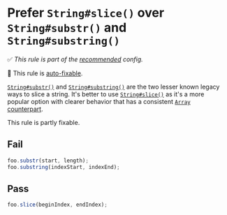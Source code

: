 # Prefer `String#slice()` over `String#substr()` and `String#substring()`

✅ *This rule is part of the [recommended](https://github.com/sindresorhus/eslint-plugin-unicorn#recommended-config) config.*

🔧 This rule is [auto-fixable](https://eslint.org/docs/user-guide/command-line-interface#fixing-problems).

[`String#substr()`](https://developer.mozilla.org/en-US/docs/Web/JavaScript/Reference/Global_Objects/String/substr) and [`String#substring()`](https://developer.mozilla.org/en-US/docs/Web/JavaScript/Reference/Global_Objects/String/substring) are the two lesser known legacy ways to slice a string. It's better to use [`String#slice()`](https://developer.mozilla.org/en-US/docs/Web/JavaScript/Reference/Global_Objects/String/slice) as it's a more popular option with clearer behavior that has a consistent [`Array` counterpart](https://developer.mozilla.org/en-US/docs/Web/JavaScript/Reference/Global_Objects/Array/slice).

This rule is partly fixable.

## Fail

```js
foo.substr(start, length);
foo.substring(indexStart, indexEnd);
```

## Pass

```js
foo.slice(beginIndex, endIndex);
```
